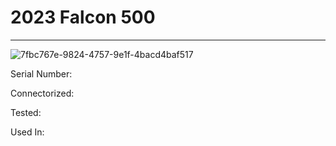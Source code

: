 # **2023 Falcon 500**
---

![7fbc767e-9824-4757-9e1f-4bacd4baf517](https://mcquaidrobotics.github.io/inv/images/7fbc767e-9824-4757-9e1f-4bacd4baf517.png)

Serial Number: 

Connectorized: 

Tested: 

Used In: 

